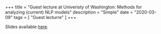 +++
title = "Guest lecture at Univeristy of Washington: Methods for analyzing (current) NLP models"
description = "Simple"
date = "2020-03-09"
tags = [ "Guest lecturre" ]
+++

Slides available [here](https://github.com/amarasovic/presentations/blob/master/guest_lecture_uw_cse517_march_2020.pdf).
